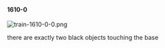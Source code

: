 #### 1610-0
![train-1610-0-0.png](https://github.com/lil-lab/nlvr/raw/master/nlvr/train/images/7/train-1610-0-0.png "train-1610-0-0.png")

there are exactly two black objects touching the base